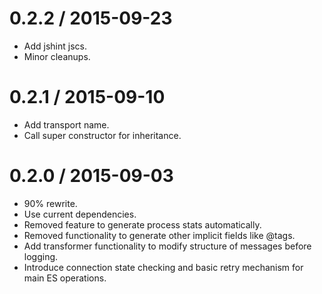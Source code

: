 0.2.2 / 2015-09-23
==================

 * Add jshint jscs.
 * Minor cleanups.

0.2.1 / 2015-09-10
==================

 * Add transport name.
 * Call super constructor for inheritance.

0.2.0 / 2015-09-03
==================

 * 90% rewrite.
 * Use current dependencies.
 * Removed feature to generate process stats automatically.
 * Removed functionality to generate other implicit fields like @tags.
 * Add transformer functionality to modify structure of messages before logging.
 * Introduce connection state checking and basic retry mechanism for main ES operations.
